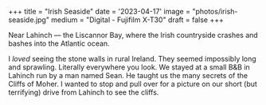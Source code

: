 +++
title = "Irish Seaside"
date = '2023-04-17'
image = "photos/irish-seaside.jpg"
medium = "Digital - Fujifilm X-T30"
draft = false 
+++

Near Lahinch — the Liscannor Bay, where the Irish countryside crashes and bashes into the Atlantic ocean.

I *loved* seeing the stone walls in rural Ireland. They seemed impossibly long and sprawling. Literally everywhere you
look.
We stayed at a small B&B in Lahinch run by a man named Sean. He taught us the many secrets of the Cliffs of Moher.
I wanted to stop and pull over for a picture on our short (but terrifying) drive from Lahinch to see the cliffs.